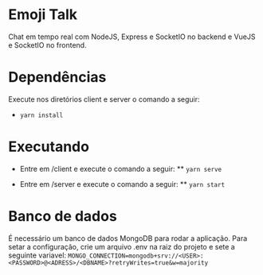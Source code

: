 # Emoji Talk
Chat em tempo real com NodeJS, Express e SocketIO no backend e VueJS e SocketIO no frontend.

# Dependências
Execute nos diretórios client e server o comando a seguir:
* `yarn install`

# Executando
* Entre em /client e execute o comando a seguir:
** `yarn serve`

* Entre em /server e execute o comando a seguir:
** `yarn start`

# Banco de dados
É necessário um banco de dados MongoDB para rodar a aplicação. Para setar a configuração, crie um arquivo .env na raiz do projeto e sete a seguinte variavel:
`MONGO_CONNECTION=mongodb+srv://<USER>:<PASSWORD>@<ADRESS>/<DBNAME>?retryWrites=true&w=majority`
